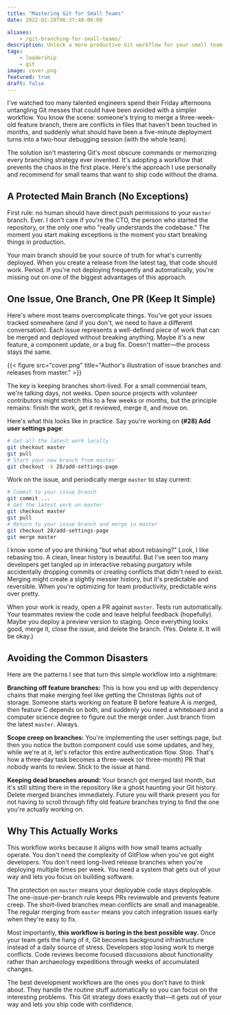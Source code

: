 ```yaml
---
title: "Mastering Git for Small Teams"
date: 2022-02-28T06:37:48-06:00

aliases:
    - /git-branching-for-small-teams/
description: Unlock a more productive Git workflow for your small team with an approach to branch management designed to reduce headaches and accelerate your path to deployment.
tags:
    - leadership
    - git
image: cover.png
featured: true
draft: false
---
```


I've watched too many talented engineers spend their Friday afternoons untangling Git messes that could have been avoided with a simpler workflow. You know the scene: someone's trying to merge a three-week-old feature branch, there are conflicts in files that haven't been touched in months, and suddenly what should have been a five-minute deployment turns into a two-hour debugging session (with the whole team).

The solution isn't mastering Git's most obscure commands or memorizing every branching strategy ever invented. It's adopting a workflow that prevents the chaos in the first place. Here's the approach I use personally and recommend for small teams that want to ship code without the drama.

## A Protected Main Branch (No Exceptions)

First rule: no human should have direct push permissions to your `master` branch. Ever. I don't care if you're the CTO, the person who started the repository, or the only one who "really understands the codebase." The moment you start making exceptions is the moment you start breaking things in production.

Your main branch should be your source of truth for what's currently deployed. When you create a release from the latest tag, that code should work. Period. If you're not deploying frequently and automatically, you're missing out on one of the biggest advantages of this approach.

## One Issue, One Branch, One PR (Keep It Simple)

Here's where most teams overcomplicate things. You've got your issues tracked somewhere (and if you don't, we need to have a different conversation). Each issue represents a well-defined piece of work that can be merged and deployed without breaking anything. Maybe it's a new feature, a component update, or a bug fix. Doesn't matter—the process stays the same.

{{< figure src="cover.png" title="Author's illustration of issue branches and releases from master." >}}

The key is keeping branches short-lived. For a small commercial team, we're talking days, not weeks. Open source projects with volunteer contributors might stretch this to a few weeks or months, but the principle remains: finish the work, get it reviewed, merge it, and move on.

Here's what this looks like in practice. Say you're working on **(#28) Add user settings page**:

```sh
# Get all the latest work locally
git checkout master
git pull
# Start your new branch from master
git checkout -b 28/add-settings-page
```

Work on the issue, and periodically merge `master` to stay current:

```sh
# Commit to your issue branch
git commit ...
# Get the latest work on master
git checkout master
git pull
# Return to your issue branch and merge in master
git checkout 28/add-settings-page
git merge master
```

I know some of you are thinking "but what about rebasing?" Look, I like rebasing too. A clean, linear history is beautiful. But I've seen too many developers get tangled up in interactive rebasing purgatory while accidentally dropping commits or creating conflicts that didn't need to exist. Merging might create a slightly messier history, but it's predictable and reversible. When you're optimizing for team productivity, predictable wins over pretty.

When your work is ready, open a PR against `master`. Tests run automatically. Your teammates review the code and leave helpful feedback (hopefully). Maybe you deploy a preview version to staging. Once everything looks good, merge it, close the issue, and delete the branch. (Yes. Delete it. It will be okay.)

## Avoiding the Common Disasters

Here are the patterns I see that turn this simple workflow into a nightmare:

**Branching off feature branches:** This is how you end up with dependency chains that make merging feel like getting the Christmas lights out of storage. Someone starts working on feature B before feature A is merged, then feature C depends on both, and suddenly you need a whiteboard and a computer science degree to figure out the merge order. Just branch from the latest `master`. Always.

**Scope creep on branches:** You're implementing the user settings page, but then you notice the button component could use some updates, and hey, while we're at it, let's refactor this entire authentication flow. Stop. That's how a three-day task becomes a three-week (or three-month) PR that nobody wants to review. Stick to the issue at hand.

**Keeping dead branches around:** Your branch got merged last month, but it's still sitting there in the repository like a ghost haunting your Git history. Delete merged branches immediately. Future you will thank present you for not having to scroll through fifty old feature branches trying to find the one you're actually working on.

## Why This Actually Works

This workflow works because it aligns with how small teams actually operate. You don't need the complexity of GitFlow when you've got eight developers. You don't need long-lived release branches when you're deploying multiple times per week. You need a system that gets out of your way and lets you focus on building software.

The protection on `master` means your deployable code stays deployable. The one-issue-per-branch rule keeps PRs reviewable and prevents feature creep. The short-lived branches mean conflicts are small and manageable. The regular merging from `master` means you catch integration issues early when they're easy to fix.

Most importantly, **this workflow is boring in the best possible way.** Once your team gets the hang of it, Git becomes background infrastructure instead of a daily source of stress. Developers stop losing work to merge conflicts. Code reviews become focused discussions about functionality rather than archaeology expeditions through weeks of accumulated changes.

The best development workflows are the ones you don't have to think about. They handle the routine stuff automatically so you can focus on the interesting problems. This Git strategy does exactly that—it gets out of your way and lets you ship code with confidence.
